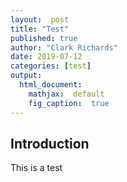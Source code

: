 ```yaml
---
layout:  post
title: "Test"
published: true
author: "Clark Richards"
date: 2019-07-12
categories: [test]
output:
  html_document:
    mathjax:  default
    fig_caption:  true
---
```


## Introduction

This is a test
